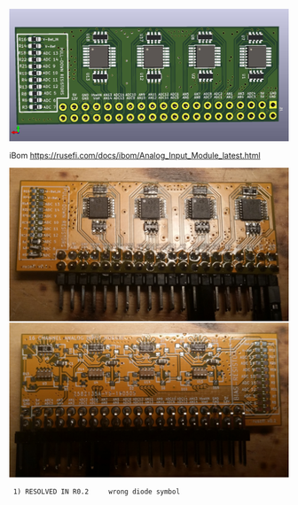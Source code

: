 ![image](Analog_Input_Module.jpg)

iBom https://rusefi.com/docs/ibom/Analog_Input_Module_latest.html

![image](analog_module_0_1_front.jpg)
![image](analog_module_0_1_back.jpg)



```
 1) RESOLVED IN R0.2     wrong diode symbol


```
